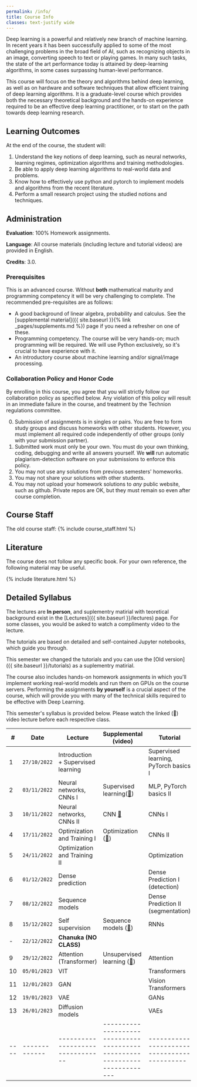 ```yaml
---
permalink: /info/
title: Course Info
classes: text-justify wide
---
```


Deep learning is a powerful and relatively new branch of machine learning. In
recent years it has been successfully applied to some of the most challenging
problems in the broad field of AI, such as recognizing objects in an image,
converting speech to text or playing games. In many such tasks, the state of
the art performance today is attained by deep-learning algorithms, in some
cases surpassing human-level performance.

This course will focus on the theory and algorithms behind deep learning, as
well as on hardware and software techniques that allow efficient training of
deep learning algorithms. It is a graduate-level course which provides both the
necessary theoretical background and the hands-on experience required to be an
effective deep learning practitioner, or to start on the path towards deep
learning research.

## Learning Outcomes

At the end of the course, the student will:

1.	Understand the key notions of deep learning, such as neural networks,
    learning regimes, optimization algorithms and training methodologies.
1.  Be able to apply deep learning algorithms to real-world data and problems.
1.	Know how to effectively use python and pytorch to implement models and
    algorithms from the recent literature.
1.	Perform a small research project using the studied notions and techniques.


## Administration

**Evaluation**: 100% Homework assignments.

**Language**: All course materials (including lecture and tutorial videos) are provided in English.

**Credits**: 3.0.

### Prerequisites

This is an advanced course. Without **both** mathematical maturity and
programming competency it will be very challenging to complete.
The recommended pre-requisites are as follows:

- A good background of linear algebra, probability and calculus. See the
  [supplemental material]({{ site.baseurl }}{% link _pages/supplements.md %})
  page if you need a refresher on one of these.
- Programming competency. The course will be very hands-on; much programming
  will be required.  We will use Python exclusively, so it's crucial to have
  experience with it.
- An introductory course about machine learning and/or signal/image processing.

### Collaboration Policy and Honor Code

By enrolling in this course, you agree that you will strictly follow our
collaboration policy as specified below. Any violation of this policy will
result in an immediate failure in the course, and treatment by the Technion
regulations committee.

0. Submission of assignments is in singles or pairs.
   You are free to form study groups and discuss homeworks with other students.
   However, you must implement all required code independently of other groups
   (only with your submission partner).
1. Submitted work must only be your own. You must do your own thinking,
   coding, debugging and write all answers yourself. We **will** run automatic
   plagiarism-detection software on your submissions to enforce this policy.
3. You may not use any solutions from previous semesters' homeworks.
4. You may not share your solutions with other students.
5. You may not upload your homework solutions to *any* public website, such as
   github. Private repos are OK, but they must remain so even after course completion.

## Course Staff
The old course staff:
{% include course_staff.html %}

## Literature

The course does not follow any specific book. For your own reference, the
following material may be useful.

{% include literature.html %}

## Detailed Syllabus


The lectures are **In person**, and suplementry matirial with teoretical background 
exist in the [Lectures]({{ site.baseurl }}/lectures) page.
For some classes, you would be asked to watch a complimenty video to the lecture.

The tutorials are based on detailed and self-contained Jupyter notebooks, which guide you through.

This semester we changed the tutorials and you can use the [Old version]({{ site.baseurl }}/tutorials) as a suplementry matirial.

The course also includes hands-on homework assignments in which you'll
implement working real-world models and run them on GPUs on the course servers.
Performing the assignments **by yourself**  is a crucial aspect of the course, which
will provide you with many of the technical skills required to be effective
with Deep Learning.

This semester's syllabus is provided below. Please watch the linked (🔗) video
lecture before each respective class.

| #    | Date             | Lecture                             | Supplemental (video)                                                      | Tutorial                                    | Homework    |
| ---- | -------------    | -------------------------------     | ------------------------------------------------------------------------- | ------------------------------------------- | ----------  |
| 1    | `27/10/2022`     | Introduction + Supervised learning  |                                                                           | Supervised learning, PyTorch basics I       |    HW1      |
| 2    | `03/11/2022`     | Neural networks, CNNs I             | Supervised learning([🔗]({{site.baseurl}}/lectures/02-supervised/))        | MLP, PyTorch basics II                      |             |
| 3    | `10/11/2022`     | Neural networks, CNNs II            | CNN    [🔗]({{site.baseurl}}/lectures/03-neural_nets/)                    | CNNs I                                      |             |
| 4    | `17/11/2022`     | Optimization and Training I         | Optimization ([🔗]({{site.baseurl}}/lectures/04-optimization/))            | CNNs II                                     |    HW2      |
| 5    | `24/11/2022`     | Optimization and Training II        |                                                                           |   Optimization                              |             |
| 6    | `01/12/2022`     | Dense prediction                    |                                                                            | Dense Prediction I (detection)              |             |
| 7    | `08/12/2022`     | Sequence models                     |                                                                           | Dense Prediction II (segmentation)          |             |
| 8    | `15/12/2022`     | Self supervision                    | Sequence models ([🔗]({{site.baseurl}}/lectures/05-sequence/))           | RNNs                                        |    HW3      |
| -    | `22/12/2022`     | **Chanuka (NO CLASS)**                 |                                                                            |                                             |             |
| 9    |   `29/12/2022`   |  Attention (Transformer)            | Unsupervised learning ([🔗]({{site.baseurl}}/lectures/06-unsupervised/))  |Attention                                    |             |
| 10   | `05/01/2023`     | VIT                                 |                                                                           | Transformers                                |             |
| 11   | `12/01/2023`     | GAN                                 |                                                                           | Vision Transformers                         |Final projecy|
| 12   | `19/01/2023`     | VAE                                 |                                                                           | GANs                                        |             |
| 13   | `26/01/2023`     | Diffusion models                    |                                                                           | VAEs                                        |             | 
| ---- | -------------    | --------------------------------    | ------------------------------------------------------------------------- | ------------------------------------------- | ----------- |

